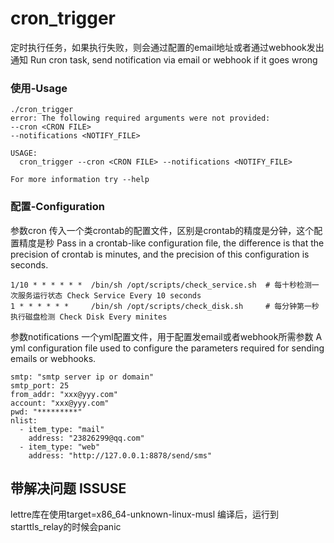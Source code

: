 # cron_trigger
定时执行任务，如果执行失败，则会通过配置的email地址或者通过webhook发出通知
Run cron task, send notification via email or webhook if it goes wrong

### 使用-Usage
```
./cron_trigger
error: The following required arguments were not provided:
--cron <CRON FILE>
--notifications <NOTIFY_FILE>

USAGE:
  cron_trigger --cron <CRON FILE> --notifications <NOTIFY_FILE>

For more information try --help
```
### 配置-Configuration

参数cron 传入一个类crontab的配置文件，区别是crontab的精度是分钟，这个配置精度是秒
       Pass in a crontab-like configuration file, the difference is that the precision of crontab is minutes, and the precision of this configuration is seconds.

```
1/10 * * * * * *  /bin/sh /opt/scripts/check_service.sh  # 每十秒检测一次服务运行状态 Check Service Every 10 seconds
1 * * * * * *     /bin/sh /opt/scripts/check_disk.sh     # 每分钟第一秒执行磁盘检测 Check Disk Every minites
```

参数notifications 一个yml配置文件，用于配置发email或者webhook所需参数 A yml configuration file used to configure the parameters required for sending emails or webhooks.

```
smtp: "smtp server ip or domain"
smtp_port: 25
from_addr: "xxx@yyy.com"
account: "xxx@yyy.com"
pwd: "*********"
nlist:
  - item_type: "mail"
    address: "23826299@qq.com"
  - item_type: "web"
    address: "http://127.0.0.1:8878/send/sms"
```

## 带解决问题 ISSUSE
lettre库在使用target=x86_64-unknown-linux-musl 编译后，运行到starttls_relay的时候会panic




